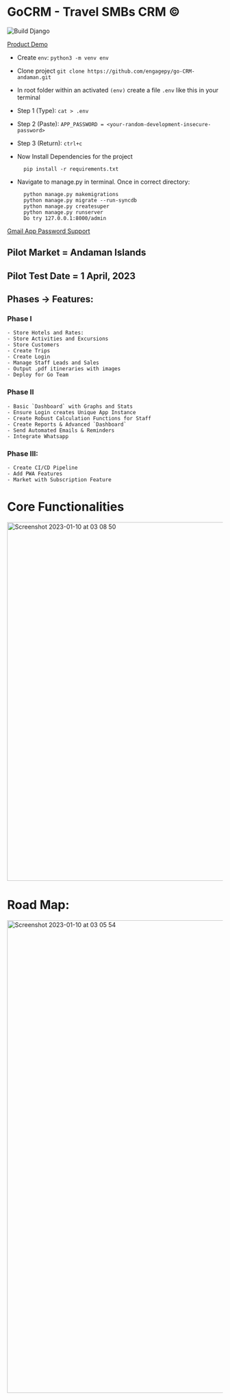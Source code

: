 # GoCRM - Travel SMBs CRM ©
![Build Django](https://github.com/astratechz/travelco_crm/actions/workflows/django.yml/badge.svg)

[Product Demo](https://www.loom.com/share/ae66221bf1e740718f39bb625b256d87)

- Create `env`: `python3 -m venv env`

- Clone project `git clone https://github.com/engagepy/go-CRM-andaman.git` 

- In root folder within an activated `(env)` create a file `.env` like this in your terminal

- Step 1 (Type):       `cat > .env` 
- Step 2 (Paste):       `APP_PASSWORD = <your-random-development-insecure-password>`
- Step 3 (Return):       `ctrl+c`

- Now Install Dependencies for the project

        pip install -r requirements.txt

- Navigate to manage.py in terminal. Once in correct directory:

        python manage.py makemigrations
        python manage.py migrate --run-syncdb 
        python manage.py createsuper 
        python manage.py runserver 
        Do try 127.0.0.1:8000/admin
        
[Gmail App Password Support](https://support.google.com/mail/answer/185833?hl=en-GB) 


## Pilot Market = Andaman Islands

## Pilot Test Date = 1 April, 2023

## Phases -> Features: 

### Phase I

```
- Store Hotels and Rates: 
- Store Activities and Excursions
- Store Customers 
- Create Trips
- Create Login 
- Manage Staff Leads and Sales
- Output .pdf itineraries with images
- Deploy for Go Team
```

### Phase II

```
- Basic `Dashboard` with Graphs and Stats
- Ensure Login creates Unique App Instance
- Create Robust Calculation Functions for Staff
- Create Reports & Advanced `Dashboard`
- Send Automated Emails & Reminders
- Integrate Whatsapp
```

### Phase III: 

```
- Create CI/CD Pipeline
- Add PWA Features
- Market with Subscription Feature
```

# Core Functionalities
                                                                                                                
<img width="837" alt="Screenshot 2023-01-10 at 03 08 50" src="https://user-images.githubusercontent.com/42845567/211651077-6c47bb6d-ee0a-4840-b11f-38435be120d5.png">

# Road Map:

<img width="1103" alt="Screenshot 2023-01-10 at 03 05 54" src="https://user-images.githubusercontent.com/42845567/211652883-8078aca4-fe9d-44a8-b3e1-c79ce4c0f7a1.png">





